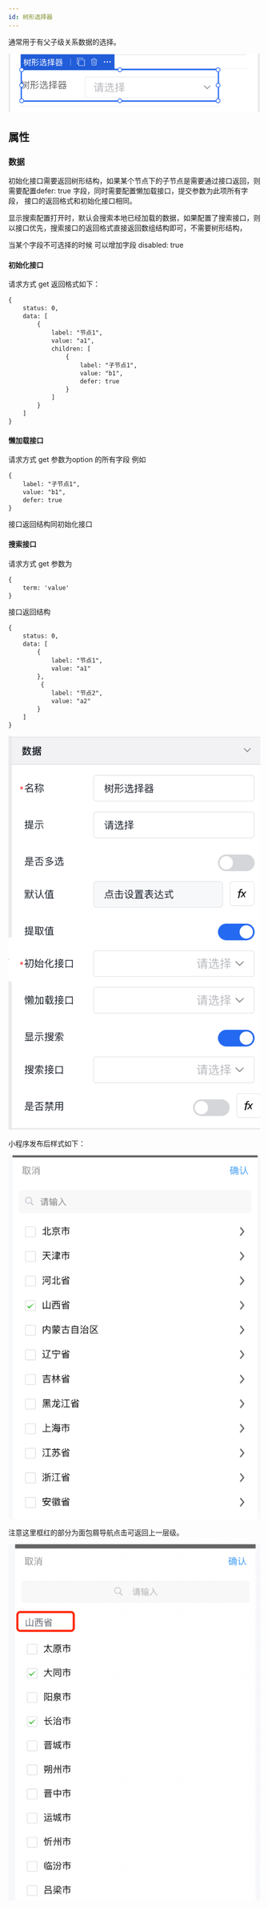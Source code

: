 ```yaml
---
id: 树形选择器
---
```


通常用于有父子级关系数据的选择。

![image.png](/img/移动应用/组件/tree-select-1.png)

## 属性

### 数据

初始化接口需要返回树形结构，如果某个节点下的子节点是需要通过接口返回，则需要配置defer: true 字段，同时需要配置懒加载接口，提交参数为此项所有字段， 接口的返回格式和初始化接口相同。

显示搜索配置打开时，默认会搜索本地已经加载的数据，如果配置了搜索接口，则以接口优先，搜索接口的返回格式直接返回数组结构即可，不需要树形结构，

当某个字段不可选择的时候 可以增加字段 disabled: true

#### 初始化接口

请求方式 get
返回格式如下：

```
{
    status: 0,
    data: [
        {
            label: "节点1",
            value: "a1", 
            children: [
                {
                    label: "子节点1",
                    value: "b1",
                    defer: true
                }
            ]
        }
    ]
}

```
#### 懒加载接口
请求方式 get
参数为option 的所有字段 例如

```
{
    label: "子节点1",
    value: "b1",
    defer: true
}

```
接口返回结构同初始化接口

#### 搜索接口
请求方式 get
参数为
```
{
    term: 'value'
}
```

接口返回结构

```
{
    status: 0,
    data: [
        {
            label: "节点1",
            value: "a1"
        },
         {
            label: "节点2",
            value: "a2"
        }
    ]
}

```


![image.png](/img/移动应用/组件/tree-select-2.png)


小程序发布后样式如下：

![image.png](/img/移动应用/组件/tree-select-3.png)

注意这里框红的部分为面包屑导航点击可返回上一层级。

![image.png](/img/移动应用/组件/tree-select-4.png)
